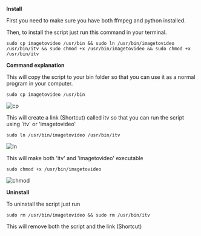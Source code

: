 **Install**

First you need to make sure you have both ffmpeg and python installed.

Then, to install the script just run this command in your terminal.

  ```
  sudo cp imagetovideo /usr/bin && sudo ln /usr/bin/imagetovideo /usr/bin/itv && sudo chmod +x /usr/bin/imagetovideo && sudo chmod +x /usr/bin/itv
  ```
**Command explanation**

This will copy the script to your bin folder so that you can use it as a normal program in your computer.

  ```
  sudo cp imagetovideo /usr/bin
  ```
  ![cp](https://user-images.githubusercontent.com/68345611/147874902-b5385cc3-3f52-480d-9e1f-764050f95698.png)
  
  
This will create a link (Shortcut) called itv so that you can run the script using 'itv' or 'imagetovideo'

  ```
  sudo ln /usr/bin/imagetovideo /usr/bin/itv
  ```
  ![ln](https://user-images.githubusercontent.com/68345611/147874878-2bd010d3-ed3f-4e80-ab5f-e30e5aaeb3a8.png)

  
This will make both 'itv' and 'imagetovideo' executable

  ```
  sudo chmod +x /usr/bin/imagetovideo
  ```
  ![chmod](https://user-images.githubusercontent.com/68345611/147874928-e0bf745a-be5e-44b1-a2da-ec2f6c4fe5b6.png)


**Uninstall**

To uninstall the script just run
  ```
  sudo rm /usr/bin/imagetovideo && sudo rm /usr/bin/itv
  ```
This will remove both the script and the link (Shortcut)
